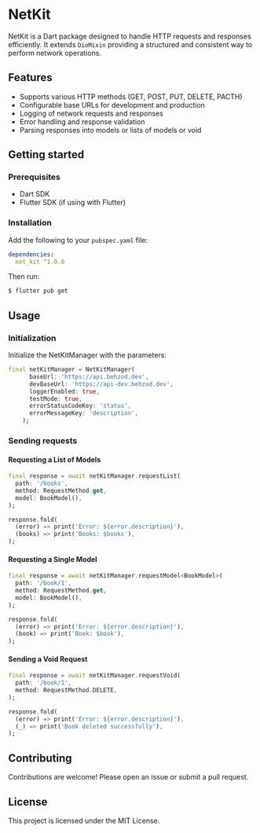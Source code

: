 # NetKit

NetKit is a Dart package designed to handle HTTP requests and responses efficiently. It
extends `DioMixin` providing a structured and consistent way to perform network operations.

## Features
- Supports various HTTP methods (GET, POST, PUT, DELETE, PACTH)
- Configurable base URLs for development and production
- Logging of network requests and responses
- Error handling and response validation
- Parsing responses into models or lists of models or void

## Getting started

### Prerequisites

- Dart SDK
- Flutter SDK (if using with Flutter)

### Installation

Add the following to your `pubspec.yaml` file:

```yaml
dependencies:
  net_kit ^1.0.0
```

Then run:

```bash
$ flutter pub get
```

## Usage
### Initialization
Initialize the NetKitManager with the parameters:

```dart
final netKitManager = NetKitManager(
      baseUrl: 'https://api.behzod.dev',
      devBaseUrl: 'https://api-dev.behzod.dev',
      loggerEnabled: true,
      testMode: true,
      errorStatusCodeKey: 'status',
      errorMessageKey: 'description',
    );
```
### Sending requests

#### Requesting a List of Models

```dart
final response = await netKitManager.requestList(
  path: '/books',
  method: RequestMethod.get,
  model: BookModel(),
);

response.fold(
  (error) => print('Error: ${error.description}'),
  (books) => print('Books: $books'),
);
```

#### Requesting a Single Model

```dart
final response = await netKitManager.requestModel<BookModel>(
  path: '/book/1',
  method: RequestMethod.get,
  model: BookModel(),
);

response.fold(
  (error) => print('Error: ${error.description}'),
  (book) => print('Book: $book'),
);
```

#### Sending a Void Request
```dart
final response = await netKitManager.requestVoid(
  path: '/book/1',
  method: RequestMethod.DELETE,
);

response.fold(
  (error) => print('Error: ${error.description}'),
  (_) => print('Book deleted successfully'),
);
```

## Contributing
Contributions are welcome! Please open an issue or submit a pull request.  
## License
This project is licensed under the MIT License.
  
